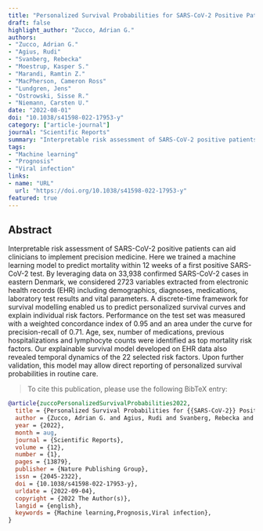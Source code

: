 ```yaml
---
title: "Personalized Survival Probabilities for SARS-CoV-2 Positive Patients by Explainable Machine Learning"
draft: false
highlight_author: "Zucco, Adrian G."
authors:
- "Zucco, Adrian G."
- "Agius, Rudi"
- "Svanberg, Rebecka"
- "Moestrup, Kasper S."
- "Marandi, Ramtin Z."
- "MacPherson, Cameron Ross"
- "Lundgren, Jens"
- "Ostrowski, Sisse R."
- "Niemann, Carsten U."
date: "2022-08-01"
doi: "10.1038/s41598-022-17953-y"
category: ["article-journal"]
journal: "Scientific Reports"
summary: "Interpretable risk assessment of SARS-CoV-2 positive patients can aid clinicians to implement precision medicine. Here we trained a machine learning model to predict mortality within 12~weeks of a first positive SARS-CoV-2 test. By leveraging data on 33,938 confirmed SARS-CoV-2 cases in eastern Denmark, we considered 2723 variables extracted from electronic health records (EHR) including demographics, diagnoses, medications, laboratory test results and vital parameters. A discrete-time framework for survival modelling enabled us to predict personalized survival curves and explain individual risk factors. Performance on the test set was measured with a weighted concordance index of 0.95 and an area under the curve for precision-recall of 0.71. Age, sex, number of medications, previous hospitalizations and lymphocyte counts were identified as top mortality risk factors. Our explainable survival model developed on EHR data also revealed temporal dynamics of the 22 selected risk factors. Upon further validation, this model may allow direct reporting of personalized survival probabilities in routine care."
tags:
- "Machine learning"
- "Prognosis"
- "Viral infection"
links:
- name: "URL"
  url: "https://doi.org/10.1038/s41598-022-17953-y"
featured: true
---
```


## Abstract

Interpretable risk assessment of SARS-CoV-2 positive patients can aid clinicians to implement precision medicine. Here we trained a machine learning model to predict mortality within 12 weeks of a first positive SARS-CoV-2 test. By leveraging data on 33,938 confirmed SARS-CoV-2 cases in eastern Denmark, we considered 2723 variables extracted from electronic health records (EHR) including demographics, diagnoses, medications, laboratory test results and vital parameters. A discrete-time framework for survival modelling enabled us to predict personalized survival curves and explain individual risk factors. Performance on the test set was measured with a weighted concordance index of 0.95 and an area under the curve for precision-recall of 0.71. Age, sex, number of medications, previous hospitalizations and lymphocyte counts were identified as top mortality risk factors. Our explainable survival model developed on EHR data also revealed temporal dynamics of the 22 selected risk factors. Upon further validation, this model may allow direct reporting of personalized survival probabilities in routine care.

> To cite this publication, please use the following BibTeX entry:
```bibtex
@article{zuccoPersonalizedSurvivalProbabilities2022,
  title = {Personalized Survival Probabilities for {{SARS-CoV-2}} Positive Patients by Explainable Machine Learning},
  author = {Zucco, Adrian G. and Agius, Rudi and Svanberg, Rebecka and Moestrup, Kasper S. and Marandi, Ramtin Z. and MacPherson, Cameron Ross and Lundgren, Jens and Ostrowski, Sisse R. and Niemann, Carsten U.},
  year = {2022},
  month = aug,
  journal = {Scientific Reports},
  volume = {12},
  number = {1},
  pages = {13879},
  publisher = {Nature Publishing Group},
  issn = {2045-2322},
  doi = {10.1038/s41598-022-17953-y},
  urldate = {2022-09-04},
  copyright = {2022 The Author(s)},
  langid = {english},
  keywords = {Machine learning,Prognosis,Viral infection},
}
```